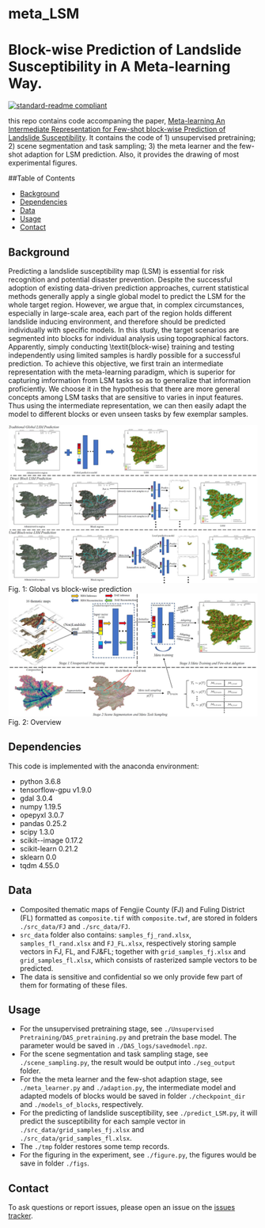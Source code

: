 # meta_LSM
# Block-wise Prediction of Landslide Susceptibility in A Meta-learning Way.

[![standard-readme compliant](https://img.shields.io/badge/readme%20style-standard-brightgreen.svg?style=flat-square)](https://github.com/RichardLitt/standard-readme)

this repo contains code accompaning the paper, [Meta-learning An Intermediate Representation for Few-shot block-wise Prediction of Landslide Susceptibility](). It contains the code of 1) unsupervised pretraining; 2) scene segmentation and task sampling; 3) the meta learner and the few-shot adaption for LSM prediction. Also, it provides the drawing of most experimental figures.

##Table of Contents

- [Background](#background)
- [Dependencies](#dependencies)
- [Data](#data)
- [Usage](#usage)
- [Contact](#contact)


## Background
Predicting a landslide susceptibility map (LSM) is essential for risk recognition and potential disaster prevention. Despite the successful adoption of existing data-driven prediction approaches, current statistical methods generally apply a single global model to predict the LSM for the whole target region. However, we argue that, in complex circumstances, especially in large-scale area, each part of the region holds different landslide inducing environment, and therefore should be predicted individually with specific models. In this study, the target scenarios are segmented into blocks for individual analysis using topographical factors. Apparently, simply conducting \textit{block-wise} training and testing independently using limited samples is hardly possible for a successful prediction. To achieve this objective, we first train an intermediate representation with the meta-learning paradigm, which is superior for capturing imformation from LSM tasks so as to generalize that information proficiently.  We choose it in the hypothesis that there are more general concepts among LSM tasks that are sensitive to varies in input features.  Thus using the intermediate representation, we can then easily adapt the model to different blocks or even unseen tasks by few exemplar samples.

<img src="figs/global_vs_local.jpg" width="800px" hight="800px"/> 
​         Fig. 1: Global vs block-wise prediction

<img src="figs/overview.jpg" width="800px" hight="800px"/> 
		Fig. 2: Overview

## Dependencies

This code is implemented with the anaconda environment:
* python 3.6.8
* tensorflow-gpu v1.9.0
* gdal 3.0.4
* numpy 1.19.5
* opepyxl 3.0.7
* pandas 0.25.2
* scipy 1.3.0
* scikit--image 0.17.2
* scikit-learn 0.21.2
* sklearn 0.0
* tqdm 4.55.0

## Data

* Composited thematic maps of Fengjie County (FJ) and Fuling District (FL) formatted as `composite.tif` with `composite.twf`, are stored in folders `./src_data/FJ` and `./src_data/FJ`. 
* `src_data` folder also contains: `samples_fj_rand.xlsx`, `samples_fl_rand.xlsx` and `FJ_FL.xlsx`, respectively storing sample vectors in FJ, FL, and FJ&FL;
together with `grid_samples_fj.xlsx` and `grid_samples_fl.xlsx`, which consists of rasterized sample vectors to be predicted.
* The data is sensitive and confidential so we only provide few part of them for formating of these files.


## Usage

* For the unsupervised pretraining stage, see `./Unsupervised Pretraining/DAS_pretraining.py` and pretrain the base model. The parameter would be saved in `./DAS_logs/savedmodel.npz`.
* For the scene segmentation and task sampling stage, see `./scene_sampling.py`, the result would be output into `./seg_output` folder.
* For the the meta learner and the few-shot adaption stage, see `./meta_learner.py` and `./adaption.py`, the intermediate model and adapted models of blocks would be saved in folder `./checkpoint_dir` and `./models_of_blocks`, respectively.
* For the predicting of landslide susceptibility, see `./predict_LSM.py`, it will predict the susceptibility for each sample vector in `./src_data/grid_samples_fj.xlsx` and `./src_data/grid_samples_fl.xlsx`.
* The `./tmp` folder restores some temp records.
* For the figuring in the experiment, see `./figure.py`, the figures would be save in folder `./figs`.


## Contact
To ask questions or report issues, please open an issue on the [issues tracker](https://github.com/Young-Excavator/meta_LSM/issues).

